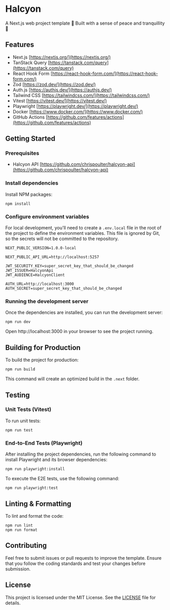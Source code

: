 # Halcyon

A Next.js web project template 👷 Built with a sense of peace and tranquillity 🙏

## Features

-   Next.js
    [https://nextjs.org/](https://nextjs.org/)
-   TanStack Query
    [https://tanstack.com/query](https://tanstack.com/query)
-   React Hook Form
    [https://react-hook-form.com/](https://react-hook-form.com/)
-   Zod
    [https://zod.dev/](https://zod.dev/)
-   Auth.js
    [https://authjs.dev/](https://authjs.dev/)
-   Tailwind CSS
    [https://tailwindcss.com/](https://tailwindcss.com/)
-   Vitest
    [https://vitest.dev/](https://vitest.dev/)
-   Playwright
    [https://playwright.dev/](https://playwright.dev/)
-   Docker
    [https://www.docker.com/](https://www.docker.com/)
-   GitHub Actions
    [https://github.com/features/actions](https://github.com/features/actions)

## Getting Started

### Prerequisites

-   Halcyon API
    [https://github.com/chrispoulter/halcyon-api](https://github.com/chrispoulter/halcyon-api)

### Install dependencies

Install NPM packages:

```
npm install
```

### Configure environment variables

For local development, you'll need to create a `.env.local` file in the root of the project to define the environment variables. This file is ignored by Git, so the secrets will not be committed to the repository.

```
NEXT_PUBLIC_VERSION=1.0.0-local

NEXT_PUBLIC_API_URL=http://localhost:5257

JWT_SECURITY_KEY=super_secret_key_that_should_be_changed
JWT_ISSUER=HalcyonApi
JWT_AUDIENCE=HalcyonClient

AUTH_URL=http://localhost:3000
AUTH_SECRET=super_secret_key_that_should_be_changed
```

### Running the development server

Once the dependencies are installed, you can run the development server:

```
npm run dev
```

Open http://localhost:3000 in your browser to see the project running.

## Building for Production

To build the project for production:

```
npm run build
```

This command will create an optimized build in the `.next` folder.

## Testing

### Unit Tests (Vitest)

To run unit tests:

```
npm run test
```

### End-to-End Tests (Playwright)

After installing the project dependencies, run the following command to install Playwright and its browser dependencies:

```
npm run playwright:install
```

To execute the E2E tests, use the following command:

```
npm run playwright:test
```

## Linting & Formatting

To lint and format the code:

```
npm run lint
npm run format
```

## Contributing

Feel free to submit issues or pull requests to improve the template. Ensure that you follow the coding standards and test your changes before submission.

## License

This project is licensed under the MIT License. See the [LICENSE](LICENSE) file for details.
